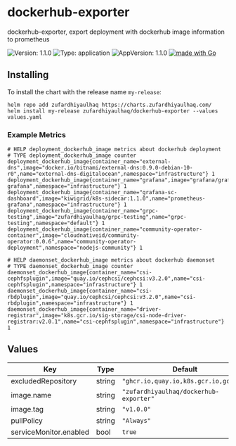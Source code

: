 # dockerhub-exporter

dockerhub-exporter, export deployment with dockerhub image information to prometheus

![Version: 1.1.0](https://img.shields.io/badge/Version-1.1.0-informational?style=flat-square) ![Type: application](https://img.shields.io/badge/Type-application-informational?style=flat-square) ![AppVersion: 1.1.0](https://img.shields.io/badge/AppVersion-1.1.0-informational?style=flat-square) [![made with Go](https://img.shields.io/badge/made%20with-Go-brightgreen)](http://golang.org)

## Installing

To install the chart with the release name `my-release`:

```console
helm repo add zufardhiyaulhaq https://charts.zufardhiyaulhaq.com/
helm install my-release zufardhiyaulhaq/dockerhub-exporter --values values.yaml
```

### Example Metrics
```
# HELP deployment_dockerhub_image metrics about dockerhub deployment
# TYPE deployment_dockerhub_image counter
deployment_dockerhub_image{container_name="external-dns",image="docker.io/bitnami/external-dns:0.9.0-debian-10-r0",name="external-dns-digitalocean",namespace="infrastructure"} 1
deployment_dockerhub_image{container_name="grafana",image="grafana/grafana:7.2.1",name="prometheus-grafana",namespace="infrastructure"} 1
deployment_dockerhub_image{container_name="grafana-sc-dashboard",image="kiwigrid/k8s-sidecar:1.1.0",name="prometheus-grafana",namespace="infrastructure"} 1
deployment_dockerhub_image{container_name="grpc-testing",image="zufardhiyaulhaq/grpc-testing",name="grpc-testing",namespace="default"} 1
deployment_dockerhub_image{container_name="community-operator-container",image="cloudnativeid/community-operator:0.0.6",name="community-operator-deployment",namespace="nodejs-community"} 1

# HELP daemonset_dockerhub_image metrics about dockerhub daemonset
# TYPE daemonset_dockerhub_image counter
daemonset_dockerhub_image{container_name="csi-cephfsplugin",image="quay.io/cephcsi/cephcsi:v3.2.0",name="csi-cephfsplugin",namespace="infrastructure"} 1
daemonset_dockerhub_image{container_name="csi-rbdplugin",image="quay.io/cephcsi/cephcsi:v3.2.0",name="csi-rbdplugin",namespace="infrastructure"} 1
daemonset_dockerhub_image{container_name="driver-registrar",image="k8s.gcr.io/sig-storage/csi-node-driver-registrar:v2.0.1",name="csi-cephfsplugin",namespace="infrastructure"} 1
```

## Values

| Key | Type | Default | Description |
|-----|------|---------|-------------|
| excludedRepository | string | `"ghcr.io,quay.io,k8s.gcr.io,gcr.io"` |  |
| image.name | string | `"zufardhiyaulhaq/dockerhub-exporter"` |  |
| image.tag | string | `"v1.0.0"` |  |
| pullPolicy | string | `"Always"` |  |
| serviceMonitor.enabled | bool | `true` |  |

